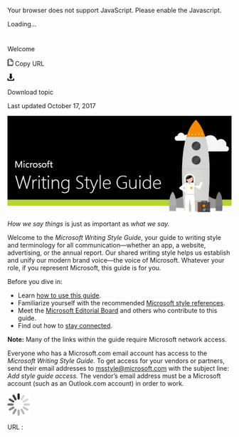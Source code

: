 Your browser does not support JavaScript. Please enable the Javascript.

Loading...

# 

Welcome

![Copy URL](index_files/Copy.png)
Copy URL

![Download](index_files/Download.png)

Download topic

Last updated October 17, 2017

![](index_files/401530580.png)

*How we say things* is just as important as *what we say.* 

Welcome to the *Microsoft Writing Style Guide*, your guide to writing
style and terminology for all communication—whether an app, a
website, advertising, or the annual report. Our shared
writing style helps us establish and unify our modern brand
voice—the voice of Microsoft. Whatever your role, if you
represent Microsoft, this guide is for you. 

Before you dive in:

  - Learn [how to use this guide](https://worldready.cloudapp.net/Styleguide/Read?id=2700&topicid=29023).
  - Familiarize yourself with the recommended [Microsoft style references](https://worldready.cloudapp.net/Styleguide/Read?id=2700&topicid=29024). 
  - Meet the [Microsoft Editorial Board](https://worldready.cloudapp.net/Styleguide/Read?id=2700&topicid=29025) and others who contribute to this guide.
  - Find out how to [stay connected](https://worldready.cloudapp.net/Styleguide/Read?id=2700&topicid=29026).

**Note:** Many of the links within the guide require Microsoft network access. 

Everyone who has a Microsoft.com email account has access to the *Microsoft Writing Style Guide.* To get access for your vendors or partners, send their email addresses to <msstyle@microsoft.com> with the subject line: *Add style guide* *access.* The vendor’s email address must be a Microsoft account (such as an Outlook.com account) in order to work.

![In progress](index_files/activity-large.gif)

URL :
